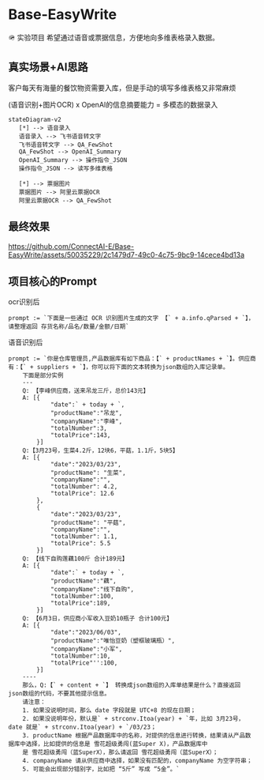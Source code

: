 # Base-EasyWrite
🪖 实验项目 希望通过语音或票据信息，方便地向多维表格录入数据。

## 真实场景+AI思路
客户每天有海量的餐饮物资需要入库，但是手动的填写多维表格又非常麻烦

 (语音识别+图片OCR) x OpenAI的信息摘要能力 = 多模态的数据录入


 ```mermaid
stateDiagram-v2
    [*] --> 语音录入
    语音录入 --> 飞书语音转文字
    飞书语音转文字 --> QA_FewShot
    QA_FewShot --> OpenAI_Summary
    OpenAI_Summary --> 操作指令_JSON
    操作指令_JSON --> 读写多维表格

    [*] --> 票据图片
    票据图片 --> 阿里云票据OCR
    阿里云票据OCR --> QA_FewShot
 
```

## 最终效果

https://github.com/ConnectAI-E/Base-EasyWrite/assets/50035229/2c1479d7-49c0-4c75-9bc9-14cece4bd13a


## 项目核心的Prompt

ocr识别后
```
prompt := `下面是一些通过 OCR 识别图片生成的文字 【` + a.info.qParsed + `】，请整理返回 存货名称/品名/数量/金额/日期`
```

语音识别后
```
prompt := `你是仓库管理员,产品数据库有如下商品：【` + productNames + `】。供应商有：【` + suppliers + `】，你可以将下面的文本转换为json数组的入库记录单。
	下面是部分实例
	---
	Q: 【李峰供应商，送来吊龙三斤，总价143元】
	A: [{
			"date":` + today + `,
			"productName":"吊龙",
			"companyName":"李峰",
			"totalNumber":3,
			"totalPrice":143,
		}]
	Q:【3月23号，生菜4.2斤，12块6，平菇，1.1斤，5块5】
	A: [{
			"date":"2023/03/23",
			"productName": "生菜",
			"companyName":"",
			"totalNumber": 4.2,
			"totalPrice": 12.6
		},
		{
			"date":"2023/03/23",
			"productName": "平菇",
			"companyName":"",
			"totalNumber": 1.1,
			"totalPrice": 5.5
		}]
	Q: 【线下自购莲藕100斤 合计189元】
	A: [{
			"date":` + today + `,
			"productName":"藕",
			"companyName":"线下自购",
			"totalNumber":100,
			"totalPrice":189,
		}]
	Q: 【6月3日，供应商小军收入豆奶10瓶子 合计100元】
	A: [{
			"date":"2023/06/03",
			"productName":"唯怡豆奶（塑框玻璃瓶）",
			"companyName":"小军",
			"totalNumber":10,
			"totalPrice"'':100,
		}]
	----
	那么，Q:【` + content + `】 转换成json数组的入库单结果是什么？直接返回 json数组的代码，不要其他提示信息。 
	请注意：
	1. 如果没说明时间，那么 date 字段就是 UTC+8 的现在日期；
	2. 如果没说明年份，默认是` + strconv.Itoa(year) + `年，比如 3月23号，date 就是` + strconv.Itoa(year) + `/03/23；
	3. productName 根据产品数据库中的名称，对提供的信息进行转换，结果请从产品数据库中选择，比如提供的信息是 雪花超级勇闯(蓝Super X)，产品数据库中
	是 雪花超级勇闯（蓝SuperX），那么请返回 雪花超级勇闯（蓝SuperX）；
	4. companyName 请从供应商中选择，如果没有匹配的，companyName 为空字符串；
	5. 可能会出现部分错别字，比如把 “5斤” 写成 “5金”。`
```

